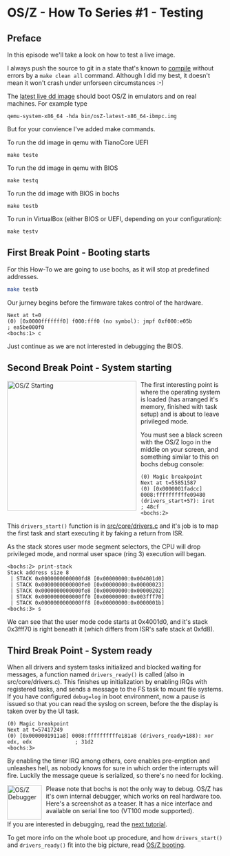OS/Z - How To Series #1 - Testing
=================================

Preface
-------

In this episode we'll take a look on how to test a live image.

I always push the source to git in a state that's known to [compile](https://gitlab.com/bztsrc/osz/bloc/master/docs/compile.md) without errors by a `make clean all` command.
Although I did my best, it doesn't mean it won't crash under unforseen circumstances :-)

The [latest live dd image](https://gitlab.com/bztsrc/osz/tree/master/bin/) should boot OS/Z in emulators and on real machines. For example type

```shell
qemu-system-x86_64 -hda bin/osZ-latest-x86_64-ibmpc.img
```

But for your convience I've added make commands.

To run the dd image in qemu with TianoCore UEFI

```shell
make teste
```

To run the dd image in qemu with BIOS

```shell
make testq
```

To run the dd image with BIOS in bochs

```shell
make testb
```

To run in VirtualBox (either BIOS or UEFI, depending on your configuration):

```shell
make testv
```

First Break Point - Booting starts
----------------------------------

For this How-To we are going to use bochs, as it will stop at predefined addresses.

```sh
make testb
```

Our jurney begins before the firmware takes control of the hardware.
```
Next at t=0
(0) [0x0000fffffff0] f000:fff0 (no symbol): jmpf 0xf000:e05b          ; ea5be000f0
<bochs:1> c
```

Just continue as we are not interested in debugging the BIOS.

Second Break Point - System starting
------------------------------------

<img align="left" style="margin-right:10px;" width="300" src="https://gitlab.com/bztsrc/osz/raw/master/docs/oszdbg1.png" alt="OS/Z Starting">

The first interesting point is where the operating system is loaded (has arranged it's memory, finished with task setup)
and is about to leave privileged mode.

You must see a black screen with the OS/Z logo in the middle on your screen, and something similar to this on bochs debug console:

```
(0) Magic breakpoint
Next at t=55851587
(0) [0x0000001fadcc] 0008:ffffffffffe09480 (drivers_start+57): iret                      ; 48cf
<bochs:2>
```

This `drivers_start()` function is in [src/core/drivers.c](https://gitlab.com/bztsrc/osz/blob/master/src/core/drivers.c) and it's
job is to map the first task and start executing it by faking a return from ISR.

As the stack stores user mode segment selectors, the CPU will drop privileged mode, and normal user space (ring 3) execution will began.
```
<bochs:2> print-stack
Stack address size 8
 | STACK 0x0000000000000fd8 [0x00000000:0x004001d0]
 | STACK 0x0000000000000fe0 [0x00000000:0x00000023]
 | STACK 0x0000000000000fe8 [0x00000000:0x00000202]
 | STACK 0x0000000000000ff0 [0x00000000:0x003fff70]
 | STACK 0x0000000000000ff8 [0x00000000:0x0000001b]
<bochs:3> s

```
We can see that the user mode code starts at 0x4001d0, and it's stack 0x3fff70 is right beneath it (which differs from ISR's safe stack at 0xfd8).

Third Break Point - System ready
--------------------------------

When all drivers and system tasks initialized and blocked waiting for messages, a function named `drivers_ready()` is called
(also in src/core/drivers.c). This finishes up initialization by enabling IRQs with registered tasks, and sends a message to
the FS task to mount file systems. If you have configured `debug=log` in boot environment, now a pause is issued so that you
can read the syslog on screen, before the the display is taken over by the UI task.

```
(0) Magic breakpoint
Next at t=57417249
(0) [0x0000001911a8] 0008:ffffffffffe181a8 (drivers_ready+188): xor edx, edx              ; 31d2
<bochs:3>
```

By enabling the timer IRQ among others, core enables pre-emption and unleashes hell, as nobody knows for sure in which order
the interrupts will fire. Luckily the message queue is serialized, so there's no need for locking.

<img align="left" style="margin-right:10px;" width="80" src="https://gitlab.com/bztsrc/osz/raw/master/docs/oszdbg2.png" alt="OS/Z Debugger">

Please note that bochs is not the only way to debug. OS/Z has it's own internal debugger, which works on real hardware too.
Here's a screenshot as a teaser. It has a nice interface and available on serial line too (VT100 mode supported).

If you are interested in debugging, read the [next tutorial](https://gitlab.com/bztsrc/osz/blob/master/docs/howto2-debug.md).

To get more info on the whole boot up procedure, and how `drivers_start()` and `drivers_ready()` fit into the big picture,
read [OS/Z booting](https://gitlab.com/bztsrc/osz/blob/master/docs/boot.md).
